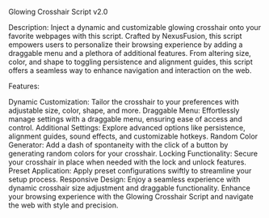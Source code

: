 Glowing Crosshair Script v2.0

Description:
Inject a dynamic and customizable glowing crosshair onto your favorite webpages with this script. Crafted by NexusFusion, this script empowers users to personalize their browsing experience by adding a draggable menu and a plethora of additional features. From altering size, color, and shape to toggling persistence and alignment guides, this script offers a seamless way to enhance navigation and interaction on the web.

Features:

Dynamic Customization: Tailor the crosshair to your preferences with adjustable size, color, shape, and more.
Draggable Menu: Effortlessly manage settings with a draggable menu, ensuring ease of access and control.
Additional Settings: Explore advanced options like persistence, alignment guides, sound effects, and customizable hotkeys.
Random Color Generator: Add a dash of spontaneity with the click of a button by generating random colors for your crosshair.
Locking Functionality: Secure your crosshair in place when needed with the lock and unlock features.
Preset Application: Apply preset configurations swiftly to streamline your setup process.
Responsive Design: Enjoy a seamless experience with dynamic crosshair size adjustment and draggable functionality.
Enhance your browsing experience with the Glowing Crosshair Script and navigate the web with style and precision.
